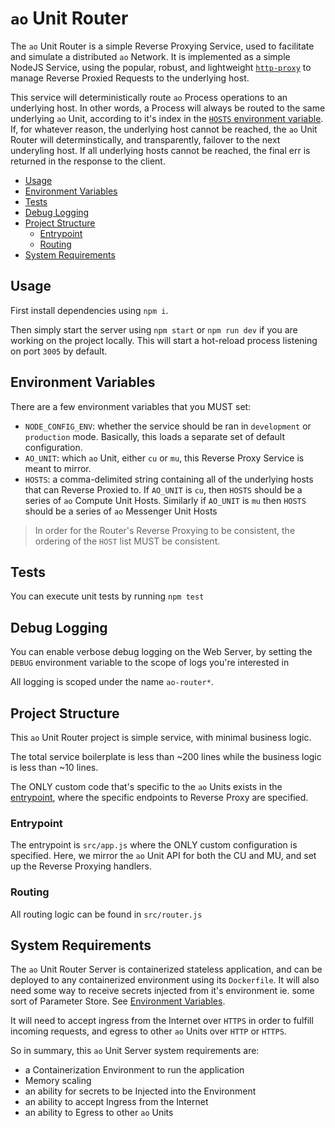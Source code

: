 # `ao` Unit Router

The `ao` Unit Router is a simple Reverse Proxying Service, used to facilitate and simulate a distributed `ao` Network. It is implemented as a simple NodeJS Service, using the popular, robust, and lightweight [`http-proxy`](https://www.npmjs.com/package/http-proxy) to manage Reverse Proxied Requests to the underlying host.

This service will deterministically route `ao` Process operations to an underlying host. In other words, a Process will always be routed to the same underlying `ao` Unit, according to it's index in the [`HOSTS` environment variable](#environment-variables). If, for whatever reason, the underlying host cannot be reached, the `ao` Unit Router will determinstically, and transparently, failover to the next underyling host. If all underlying hosts cannot be reached, the final err is returned in the response to the client.

<!-- toc -->

- [Usage](#usage)
- [Environment Variables](#environment-variables)
- [Tests](#tests)
- [Debug Logging](#debug-logging)
- [Project Structure](#project-structure)
  - [Entrypoint](#entrypoint)
  - [Routing](#routing)
- [System Requirements](#system-requirements)

<!-- tocstop -->

## Usage

First install dependencies using `npm i`.

Then simply start the server using `npm start` or `npm run dev` if you are
working on the project locally. This will start a hot-reload process listening
on port `3005` by default.

## Environment Variables

There are a few environment variables that you MUST set:

- `NODE_CONFIG_ENV`: whether the service should be ran in `development` or `production` mode. Basically, this loads a separate set of default configuration.
- `AO_UNIT`: which `ao` Unit, either `cu` or `mu`, this Reverse Proxy Service is meant to mirror.
- `HOSTS`: a comma-delimited string containing all of the underlying hosts that can Reverse Proxied to. If `AO_UNIT` is `cu`, then `HOSTS` should be a series of `ao` Compute Unit Hosts. Similarly if `AO_UNIT` is `mu` then `HOSTS` should be a series of `ao` Messenger Unit Hosts

> In order for the Router's Reverse Proxying to be consistent, the ordering of the `HOST` list MUST be consistent.

## Tests

You can execute unit tests by running `npm test`

## Debug Logging

You can enable verbose debug logging on the Web Server, by setting the `DEBUG`
environment variable to the scope of logs you're interested in

All logging is scoped under the name `ao-router*`.

## Project Structure

This `ao` Unit Router project is simple service, with minimal business logic.

The total service boilerplate is less than ~200 lines while the business logic is less than ~10 lines.

The ONLY custom code that's specific to the `ao` Units exists in the [entrypoint](./src/app.js), where the specific endpoints to Reverse Proxy are specified.

### Entrypoint

The entrypoint is `src/app.js` where the ONLY custom configuration is specified. Here, we mirror the `ao` Unit API for both the CU and MU, and set up the Reverse Proxying handlers.

### Routing

All routing logic can be found in `src/router.js`

## System Requirements

The `ao` Unit Router Server is containerized stateless application, and can be deployed to any containerized environment using its `Dockerfile`. It will also need some way to receive secrets injected from it's environment ie. some sort of Parameter Store. See [Environment Variables](#environment-variables).

It will need to accept ingress from the Internet over `HTTPS` in order to fulfill incoming requests, and egress to other `ao` Units over `HTTP` or `HTTPS`.

So in summary, this `ao` Unit Server system requirements are:

- a Containerization Environment to run the application
- Memory scaling
- an ability for secrets to be Injected into the Environment
- an ability to accept Ingress from the Internet
- an ability to Egress to other `ao` Units
